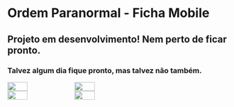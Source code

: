 # Ordem Paranormal - Ficha Mobile

## Projeto em desenvolvimento! Nem perto de ficar pronto.
### Talvez algum dia fique pronto, mas talvez não também.


<div style="display: flex; flex-direction: row">
    <img src="https://github.com/luczz1/ordemparanormal-mobilesheet/assets/63828861/43a4a93f-a21a-43b2-95cd-5423ed57e176" style="width: 30%"/>
  <img src="https://github.com/luczz1/ordemparanormal-mobilesheet/assets/63828861/2095847d-170d-4863-938d-c4f992495d80" style="width: 30%"/>
  </div>
  <div style="display: flex; flex-direction: row">
    <img src="https://github.com/luczz1/ordemparanormal-mobilesheet/assets/63828861/0486d3e2-87cd-475e-a678-47a47dab1e77" style="width: 30%"/>
  <img src="https://github.com/luczz1/ordemparanormal-mobilesheet/assets/63828861/6c4c6aff-299b-431f-9446-746c10f53ec4" style="width: 30%"/>
  </div>
